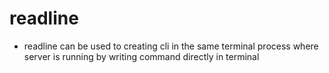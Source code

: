 # readline

- readline can be used to creating cli in the same terminal process where server is running by writing command directly in terminal

